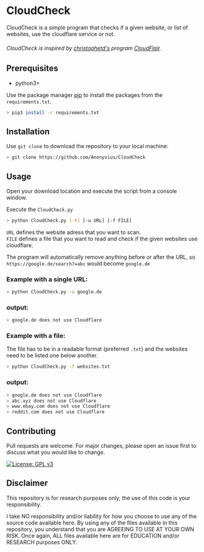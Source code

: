 # CloudCheck

CloudCheck is a simple program that checks if a given website, or list of websites, use the cloudflare service or not.
###### CloudCheck is inspired by [christophetd's](https://github.com/christophetd) program [CloudFlair](https://github.com/christophetd/CloudFlair).

## Prerequisites

- python3+

Use the package manager [pip](https://pip.pypa.io/en/stable/) to install the packages from the `requirements.txt`.

```bash
> pip3 install -r requirements.txt
```

## Installation

Use `git clone` to download the repository to your local machine:

```bash
> git clone https://github.com/Anonyvius/CloudCheck
```

## Usage

Open your download location and execute the script from a console window.

Execute the `CloudCheck.py`

```bash
> python CloudCheck.py [-h] [-u URL] [-f FILE]
```
`URL` defines the website adress that you want to scan.\
`FILE` defines a file that you want to read and check if the given websites use cloudflare.

The program will automatically remove anything before or after the URL, so `https://google.de/search?=abc` would become `google.de`

### Example with a single URL:

```bash
> python CloudCheck.py -u google.de
```
### output:

```bash
> google.de does not use Cloudflare
```

### Example with a file:
The file has to be in a readable format (preferred `.txt`) and the websites need to be listed one below another. 

```bash
> python CloudCheck.py -f websites.txt
```
### output:

```bash
> google.de does not use Cloudflare
> abc.xyz does not use Cloudflare
> www.ebay.com does not use Cloudflare
> reddit.com does not use Cloudflare
```

## Contributing
Pull requests are welcome. For major changes, please open an issue first to discuss what you would like to change.

[![License: GPL v3](https://img.shields.io/badge/License-GPLv3-blue.svg)](https://www.gnu.org/licenses/gpl-3.0)

## Disclaimer
This repository is for research purposes only, the use of this code is your responsibility.

I take NO responsibility and/or liability for how you choose to use any of the source code available here. By using any of the files available in this repository, you understand that you are AGREEING TO USE AT YOUR OWN RISK. Once again, ALL files available here are for EDUCATION and/or RESEARCH purposes ONLY.
